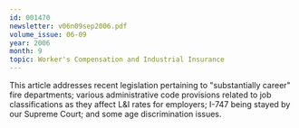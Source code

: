 ```yaml
---
id: 001470
newsletter: v06n09sep2006.pdf
volume_issue: 06-09
year: 2006
month: 9
topic: Worker's Compensation and Industrial Insurance
---
```


This article addresses recent legislation pertaining to "substantially career" fire departments;  various administrative code provisions related to job classifications as they affect L&I rates for employers; I-747 being stayed by our Supreme Court; and some age discrimination issues.